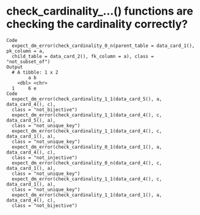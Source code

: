 # check_cardinality_...() functions are checking the cardinality correctly?

    Code
      expect_dm_error(check_cardinality_0_n(parent_table = data_card_1(), pk_column = a,
      child_table = data_card_2(), fk_column = a), class = "not_subset_of")
    Output
      # A tibble: 1 x 2
            a b    
        <dbl> <chr>
      1     6 e    
    Code
      expect_dm_error(check_cardinality_1_1(data_card_5(), a, data_card_4(), c),
      class = "not_bijective")
      expect_dm_error(check_cardinality_1_1(data_card_4(), c, data_card_5(), a),
      class = "not_unique_key")
      expect_dm_error(check_cardinality_1_1(data_card_4(), c, data_card_1(), a),
      class = "not_unique_key")
      expect_dm_error(check_cardinality_0_1(data_card_1(), a, data_card_4(), c),
      class = "not_injective")
      expect_dm_error(check_cardinality_0_n(data_card_4(), c, data_card_1(), a),
      class = "not_unique_key")
      expect_dm_error(check_cardinality_1_1(data_card_4(), c, data_card_1(), a),
      class = "not_unique_key")
      expect_dm_error(check_cardinality_1_1(data_card_1(), a, data_card_4(), c),
      class = "not_bijective")

